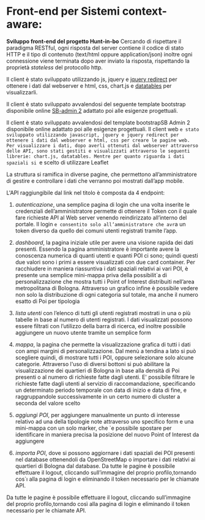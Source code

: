 # Front-end per Sistemi context-aware:

**Sviluppo front-end del progetto Hunt-in-bo**
Cercando di rispettare il paradigma RESTful, ogni risposta del server contiene il codice di stato HTTP e il tipo di contenuto (text/html oppure application/json) inoltre ogni connessione viene terminata dopo aver inviato la risposta, rispettando la proprietà *stateless* del protocollo http.

Il client è stato sviluppato utilizzando js, jquery e [jquery redirect](https://github.com/mgalante/jquery.redirect) per ottenere i dati dal webserver e html, css, chart.js e [datatables](https://datatables.net/reference/api/) per visualizzarli.


Il client è stato sviluppato avvalendosi del seguente template bootstrap disponibile online [SB-admin 2](https://blackrockdigital.github.io/startbootstrap-sb-admin-2/) adattato poi alle esigenze progettuali.

Il client è stato sviluppato avvalendosi del template bootstrapSB Admin 2 disponibile
online adattato poi alle esigenze progettuali.
Il client web `e stato sviluppato utilizzando javascript, jquery e jquery redirect per ottenere
i dati dal webserver e html, css per creare le pagine web. Per visualizzare i dati, dopo averli
ottenuti dal webserver attraverso delle API, sono stati gestiti e visualizzati attraverso le
seguenti librerie: chart.js, datatables. Mentre per quanto riguarda i dati spaziali si `e scelto
di utilizzare Leaflet

La struttura si ramifica in diverse pagine, che permettono all’amministratore di gestire e
controllare i dati che verranno poi mostrati dall’app mobile.

L'API raggiungibile dal link nel titolo è composta da 4 endpoint:
1. *autenticazione*, una semplice pagina di login che una volta inserite le credenziali
dell’amministratore permette di ottenere il Token con il quale fare richieste API al
Web server venendo reindirizzato all’interno del portale. Il login `e consentito solo
all’amministratore che avr`a un token diverso da quello dei comuni utenti registrati
tramite l’app.

2. *dashboard*, la pagina iniziale utile per avere una visione rapida dei dati presenti. Essendo la pagina amministratore è importante avere la conoscenza numerica di quanti
utenti e quanti POI ci sono; quindi questi due valori sono i primi a essere visualizzati
con due card container. Per racchiudere in maniera riassuntiva i dati spaziali relativi
ai vari POI, è presente una semplice mini-mappa priva della possibilit`a di personalizzazione che mostra tutti i Point of Interest distribuiti nell’area metropolitana di
Bologna. Attraverso un grafico infine è possibile vedere non solo la distribuzione di
ogni categoria sul totale, ma anche il numero esatto di Poi per tipologia

3. *lista utenti* con l’elenco di tutti gli utenti registrati mostrati in una o più tabelle
in base al numero di utenti registrati. I dati visualizzati possono essere filtrati
con l’utilizzo della barra di ricerca, ed inoltre possibile aggiungere un nuovo utente
tramite un semplice form

4. *mappa*, la pagina che permette la visualizzazione grafica di tutti i dati con ampi margini di personalizzazione. Dal menù a tendina a lato si può scegliere quindi, di mostrare tutti i POI, oppure selezionare solo alcune categorie. Attraverso l'uso di diversi bottoni si può abilitare la visualizzazione dei quartieri di Bologna in base alla densità di Poi presenti o al numero di richieste fatte dagli utenti. E' possibile filtrare le richieste fatte dagli utenti al servizio di raccomandazione, specificando un determinato periodo temporale con data di inizio e data di fine, e raggruppandole successivamente in un certo numero di cluster a seconda del valore scelto

5. *aggiungi POI*, per aggiungere manualmente un punto di interesse relativo ad una
della tipologie note attraverso uno specifico form e una mini-mappa con un solo
marker, che `e possibile spostare per identificare in maniera precisa la posizione del
nuovo Point of Interest da aggiungere

6. *importa POI*, dove si possono aggiornare i dati spaziali dei POI presenti nel database
ottenendoli da OpenStreetMap o importare i dati relativi ai quartieri di Bologna dal
database.
Da tutte le pagine è possibile effettuare il logout, cliccando sull’immagine del proprio
profilo,tornando cos`ı alla pagina di login e eliminando il token necessario per le chiamate
API.

Da tutte le pagine è possibile effettuare il logout, cliccando sull’immagine del proprio
profilo,tornando così alla pagina di login e eliminando il token necessario per le chiamate API.






